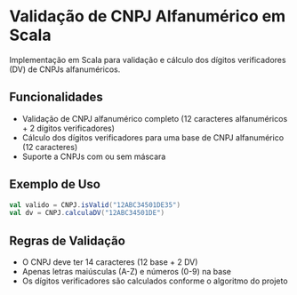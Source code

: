# Validação de CNPJ Alfanumérico em Scala

Implementação em Scala para validação e cálculo dos dígitos verificadores (DV) de CNPJs alfanuméricos.

## Funcionalidades

- Validação de CNPJ alfanumérico completo (12 caracteres alfanuméricos + 2 dígitos verificadores)
- Cálculo dos dígitos verificadores para uma base de CNPJ alfanumérico (12 caracteres)
- Suporte a CNPJs com ou sem máscara

## Exemplo de Uso

```scala
val valido = CNPJ.isValid("12ABC34501DE35")
val dv = CNPJ.calculaDV("12ABC34501DE")
```

## Regras de Validação

- O CNPJ deve ter 14 caracteres (12 base + 2 DV)
- Apenas letras maiúsculas (A-Z) e números (0-9) na base
- Os dígitos verificadores são calculados conforme o algoritmo do projeto


